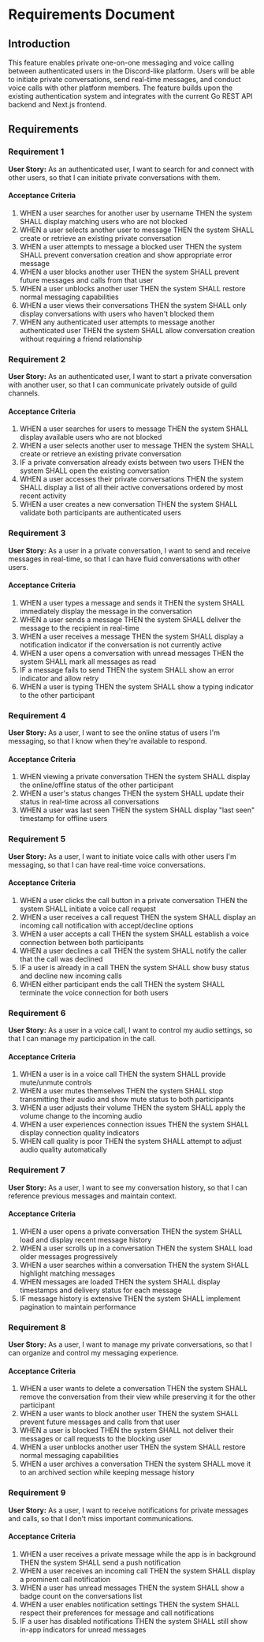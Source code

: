 # Requirements Document

## Introduction

This feature enables private one-on-one messaging and voice calling between authenticated users in the Discord-like platform. Users will be able to initiate private conversations, send real-time messages, and conduct voice calls with other platform members. The feature builds upon the existing authentication system and integrates with the current Go REST API backend and Next.js frontend.

## Requirements

### Requirement 1

**User Story:** As an authenticated user, I want to search for and connect with other users, so that I can initiate private conversations with them.

#### Acceptance Criteria

1. WHEN a user searches for another user by username THEN the system SHALL display matching users who are not blocked
2. WHEN a user selects another user to message THEN the system SHALL create or retrieve an existing private conversation
3. WHEN a user attempts to message a blocked user THEN the system SHALL prevent conversation creation and show appropriate error message
4. WHEN a user blocks another user THEN the system SHALL prevent future messages and calls from that user
5. WHEN a user unblocks another user THEN the system SHALL restore normal messaging capabilities
6. WHEN a user views their conversations THEN the system SHALL only display conversations with users who haven't blocked them
7. WHEN any authenticated user attempts to message another authenticated user THEN the system SHALL allow conversation creation without requiring a friend relationship

### Requirement 2

**User Story:** As an authenticated user, I want to start a private conversation with another user, so that I can communicate privately outside of guild channels.

#### Acceptance Criteria

1. WHEN a user searches for users to message THEN the system SHALL display available users who are not blocked
2. WHEN a user selects another user to message THEN the system SHALL create or retrieve an existing private conversation
3. IF a private conversation already exists between two users THEN the system SHALL open the existing conversation
4. WHEN a user accesses their private conversations THEN the system SHALL display a list of all their active conversations ordered by most recent activity
5. WHEN a user creates a new conversation THEN the system SHALL validate both participants are authenticated users

### Requirement 3

**User Story:** As a user in a private conversation, I want to send and receive messages in real-time, so that I can have fluid conversations with other users.

#### Acceptance Criteria

1. WHEN a user types a message and sends it THEN the system SHALL immediately display the message in the conversation
2. WHEN a user sends a message THEN the system SHALL deliver the message to the recipient in real-time
3. WHEN a user receives a message THEN the system SHALL display a notification indicator if the conversation is not currently active
4. WHEN a user opens a conversation with unread messages THEN the system SHALL mark all messages as read
5. IF a message fails to send THEN the system SHALL show an error indicator and allow retry
6. WHEN a user is typing THEN the system SHALL show a typing indicator to the other participant

### Requirement 4

**User Story:** As a user, I want to see the online status of users I'm messaging, so that I know when they're available to respond.

#### Acceptance Criteria

1. WHEN viewing a private conversation THEN the system SHALL display the online/offline status of the other participant
2. WHEN a user's status changes THEN the system SHALL update their status in real-time across all conversations
3. WHEN a user was last seen THEN the system SHALL display "last seen" timestamp for offline users

### Requirement 5

**User Story:** As a user, I want to initiate voice calls with other users I'm messaging, so that I can have real-time voice conversations.

#### Acceptance Criteria

1. WHEN a user clicks the call button in a private conversation THEN the system SHALL initiate a voice call request
2. WHEN a user receives a call request THEN the system SHALL display an incoming call notification with accept/decline options
3. WHEN a user accepts a call THEN the system SHALL establish a voice connection between both participants
4. WHEN a user declines a call THEN the system SHALL notify the caller that the call was declined
5. IF a user is already in a call THEN the system SHALL show busy status and decline new incoming calls
6. WHEN either participant ends the call THEN the system SHALL terminate the voice connection for both users

### Requirement 6

**User Story:** As a user in a voice call, I want to control my audio settings, so that I can manage my participation in the call.

#### Acceptance Criteria

1. WHEN a user is in a voice call THEN the system SHALL provide mute/unmute controls
2. WHEN a user mutes themselves THEN the system SHALL stop transmitting their audio and show mute status to both participants
3. WHEN a user adjusts their volume THEN the system SHALL apply the volume change to the incoming audio
4. WHEN a user experiences connection issues THEN the system SHALL display connection quality indicators
5. WHEN call quality is poor THEN the system SHALL attempt to adjust audio quality automatically

### Requirement 7

**User Story:** As a user, I want to see my conversation history, so that I can reference previous messages and maintain context.

#### Acceptance Criteria

1. WHEN a user opens a private conversation THEN the system SHALL load and display recent message history
2. WHEN a user scrolls up in a conversation THEN the system SHALL load older messages progressively
3. WHEN a user searches within a conversation THEN the system SHALL highlight matching messages
4. WHEN messages are loaded THEN the system SHALL display timestamps and delivery status for each message
5. IF message history is extensive THEN the system SHALL implement pagination to maintain performance

### Requirement 8

**User Story:** As a user, I want to manage my private conversations, so that I can organize and control my messaging experience.

#### Acceptance Criteria

1. WHEN a user wants to delete a conversation THEN the system SHALL remove the conversation from their view while preserving it for the other participant
2. WHEN a user wants to block another user THEN the system SHALL prevent future messages and calls from that user
3. WHEN a user is blocked THEN the system SHALL not deliver their messages or call requests to the blocking user
4. WHEN a user unblocks another user THEN the system SHALL restore normal messaging capabilities
5. WHEN a user archives a conversation THEN the system SHALL move it to an archived section while keeping message history

### Requirement 9

**User Story:** As a user, I want to receive notifications for private messages and calls, so that I don't miss important communications.

#### Acceptance Criteria

1. WHEN a user receives a private message while the app is in background THEN the system SHALL send a push notification
2. WHEN a user receives an incoming call THEN the system SHALL display a prominent call notification
3. WHEN a user has unread messages THEN the system SHALL show a badge count on the conversations list
4. WHEN a user enables notification settings THEN the system SHALL respect their preferences for message and call notifications
5. IF a user has disabled notifications THEN the system SHALL still show in-app indicators for unread messages
